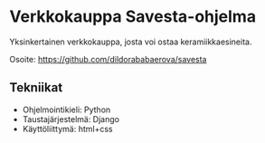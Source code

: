 
# Verkkokauppa Savesta-ohjelma

Yksinkertainen verkkokauppa, josta voi ostaa keramiikkaesineita.

Osoite: https://github.com/dildorababaerova/savesta

## Tekniikat

* Ohjelmointikieli: Python
* Taustajärjestelmä: Django
* Käyttöliittymä: html+css
